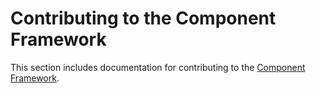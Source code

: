 # Contributing to the Component Framework

This section includes documentation for contributing to the
[Component Framework].

[Component Framework]: /docs/concepts/components/v2/README.md

